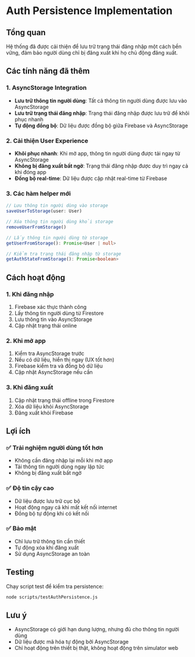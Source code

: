 # Auth Persistence Implementation

## Tổng quan

Hệ thống đã được cải thiện để lưu trữ trạng thái đăng nhập một cách bền vững, đảm bảo người dùng chỉ bị đăng xuất khi họ chủ động đăng xuất.

## Các tính năng đã thêm

### 1. AsyncStorage Integration

- **Lưu trữ thông tin người dùng**: Tất cả thông tin người dùng được lưu vào AsyncStorage
- **Lưu trữ trạng thái đăng nhập**: Trạng thái đăng nhập được lưu trữ để khôi phục nhanh
- **Tự động đồng bộ**: Dữ liệu được đồng bộ giữa Firebase và AsyncStorage

### 2. Cải thiện User Experience

- **Khôi phục nhanh**: Khi mở app, thông tin người dùng được tải ngay từ AsyncStorage
- **Không bị đăng xuất bất ngờ**: Trạng thái đăng nhập được duy trì ngay cả khi đóng app
- **Đồng bộ real-time**: Dữ liệu được cập nhật real-time từ Firebase

### 3. Các hàm helper mới

```typescript
// Lưu thông tin người dùng vào storage
saveUserToStorage(user: User)

// Xóa thông tin người dùng khỏi storage
removeUserFromStorage()

// Lấy thông tin người dùng từ storage
getUserFromStorage(): Promise<User | null>

// Kiểm tra trạng thái đăng nhập từ storage
getAuthStateFromStorage(): Promise<boolean>
```

## Cách hoạt động

### 1. Khi đăng nhập

1. Firebase xác thực thành công
2. Lấy thông tin người dùng từ Firestore
3. Lưu thông tin vào AsyncStorage
4. Cập nhật trạng thái online

### 2. Khi mở app

1. Kiểm tra AsyncStorage trước
2. Nếu có dữ liệu, hiển thị ngay (UX tốt hơn)
3. Firebase kiểm tra và đồng bộ dữ liệu
4. Cập nhật AsyncStorage nếu cần

### 3. Khi đăng xuất

1. Cập nhật trạng thái offline trong Firestore
2. Xóa dữ liệu khỏi AsyncStorage
3. Đăng xuất khỏi Firebase

## Lợi ích

### ✅ Trải nghiệm người dùng tốt hơn

- Không cần đăng nhập lại mỗi khi mở app
- Tải thông tin người dùng ngay lập tức
- Không bị đăng xuất bất ngờ

### ✅ Độ tin cậy cao

- Dữ liệu được lưu trữ cục bộ
- Hoạt động ngay cả khi mất kết nối internet
- Đồng bộ tự động khi có kết nối

### ✅ Bảo mật

- Chỉ lưu trữ thông tin cần thiết
- Tự động xóa khi đăng xuất
- Sử dụng AsyncStorage an toàn

## Testing

Chạy script test để kiểm tra persistence:

```bash
node scripts/testAuthPersistence.js
```

## Lưu ý

- AsyncStorage có giới hạn dung lượng, nhưng đủ cho thông tin người dùng
- Dữ liệu được mã hóa tự động bởi AsyncStorage
- Chỉ hoạt động trên thiết bị thật, không hoạt động trên simulator web
